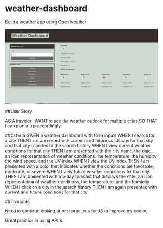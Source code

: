 # weather-dashboard

Build a weather app using Open weather

![alt text](./assets/img/weather-dash.PNG)

##User Story

AS A traveler
I WANT to see the weather outlook for multiple cities
SO THAT I can plan a trip accordingly

##Criteria
GIVEN a weather dashboard with form inputs
WHEN I search for a city
THEN I am presented with current and future conditions for that city and that city is added to the search history
WHEN I view current weather conditions for that city
THEN I am presented with the city name, the date, an icon representation of weather conditions, the temperature, the humidity, the wind speed, and the UV index
WHEN I view the UV index
THEN I am presented with a color that indicates whether the conditions are favorable, moderate, or severe
WHEN I view future weather conditions for that city
THEN I am presented with a 5-day forecast that displays the date, an icon representation of weather conditions, the temperature, and the humidity
WHEN I click on a city in the search history
THEN I am again presented with current and future conditions for that city

##Thoughts

Need to continue looking at best practices for JS to improve my coding.

Great practice in using API's.
